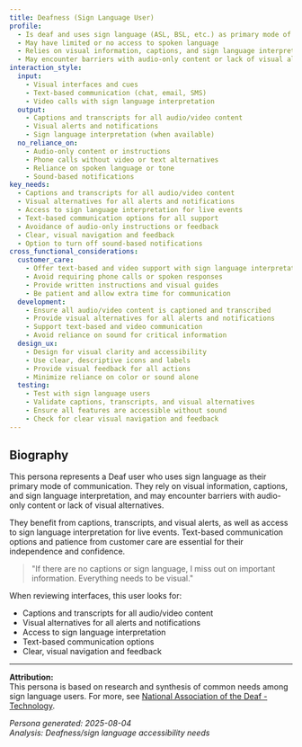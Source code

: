 ```yaml
---
title: Deafness (Sign Language User)
profile:
  - Is deaf and uses sign language (ASL, BSL, etc.) as primary mode of communication
  - May have limited or no access to spoken language
  - Relies on visual information, captions, and sign language interpretation
  - May encounter barriers with audio-only content or lack of visual alternatives
interaction_style:
  input:
    - Visual interfaces and cues
    - Text-based communication (chat, email, SMS)
    - Video calls with sign language interpretation
  output:
    - Captions and transcripts for all audio/video content
    - Visual alerts and notifications
    - Sign language interpretation (when available)
  no_reliance_on:
    - Audio-only content or instructions
    - Phone calls without video or text alternatives
    - Reliance on spoken language or tone
    - Sound-based notifications
key_needs:
  - Captions and transcripts for all audio/video content
  - Visual alternatives for all alerts and notifications
  - Access to sign language interpretation for live events
  - Text-based communication options for all support
  - Avoidance of audio-only instructions or feedback
  - Clear, visual navigation and feedback
  - Option to turn off sound-based notifications
cross_functional_considerations:
  customer_care:
    - Offer text-based and video support with sign language interpretation
    - Avoid requiring phone calls or spoken responses
    - Provide written instructions and visual guides
    - Be patient and allow extra time for communication
  development:
    - Ensure all audio/video content is captioned and transcribed
    - Provide visual alternatives for all alerts and notifications
    - Support text-based and video communication
    - Avoid reliance on sound for critical information
  design_ux:
    - Design for visual clarity and accessibility
    - Use clear, descriptive icons and labels
    - Provide visual feedback for all actions
    - Minimize reliance on color or sound alone
  testing:
    - Test with sign language users
    - Validate captions, transcripts, and visual alternatives
    - Ensure all features are accessible without sound
    - Check for clear visual navigation and feedback
---
```


## Biography

This persona represents a Deaf user who uses sign language as their primary mode of communication. They rely on visual information, captions, and sign language interpretation, and may encounter barriers with audio-only content or lack of visual alternatives.

They benefit from captions, transcripts, and visual alerts, as well as access to sign language interpretation for live events. Text-based communication options and patience from customer care are essential for their independence and confidence.

> "If there are no captions or sign language, I miss out on important information. Everything needs to be visual."

When reviewing interfaces, this user looks for:
- Captions and transcripts for all audio/video content
- Visual alternatives for all alerts and notifications
- Access to sign language interpretation
- Text-based communication options
- Clear, visual navigation and feedback

---

**Attribution:**  
This persona is based on research and synthesis of common needs among sign language users. For more, see [National Association of the Deaf - Technology](https://www.nad.org/resources/technology/).

*Persona generated: 2025-08-04*  
*Analysis: Deafness/sign language accessibility needs*

